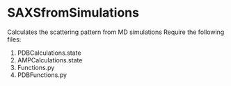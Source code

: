 # SAXSfromSimulations
Calculates the scattering pattern from MD simulations
Require the following files:
1. PDBCalculations.state
2. AMPCalculations.state
3. Functions.py
4. PDBFunctions.py
